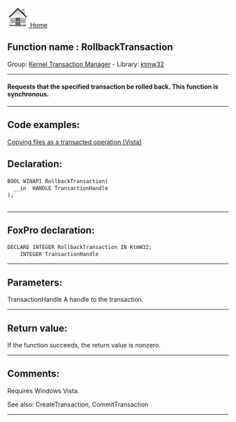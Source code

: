 [<img src="../../images/home.png"> Home ](https://github.com/VFPX/Win32API)  

## Function name : RollbackTransaction
Group: [Kernel Transaction Manager](../../functions_group.md#Kernel_Transaction_Manager)  -  Library: [ktmw32](../../libraries.md#ktmw32)  
***  


#### Requests that the specified transaction be rolled back. This function is synchronous.
***  


## Code examples:
[Copying files as a transacted operation (Vista)](../../samples/sample_540.md)  

## Declaration:
```foxpro  
BOOL WINAPI RollbackTransaction(
  __in  HANDLE TransactionHandle
);
  
```  
***  


## FoxPro declaration:
```foxpro  
DECLARE INTEGER RollbackTransaction IN KtmW32;
	INTEGER TransactionHandle  
```  
***  


## Parameters:
TransactionHandle 
A handle to the transaction.
  
***  


## Return value:
If the function succeeds, the return value is nonzero.  
***  


## Comments:
Requires Windows Vista.  
  
See also: CreateTransaction, CommitTransaction   
  
***  


